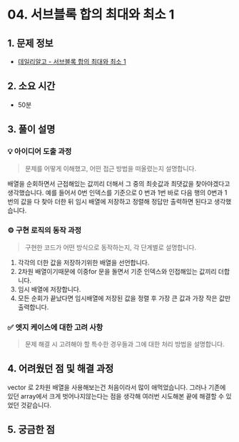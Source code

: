# 04. 서브블록 합의 최대와 최소 1

## 1. 문제 정보
- [데일리알고 - 서브블록 합의 최대와 최소 1](https://dailyalgo.kr/problems/161)

## 2. 소요 시간
- 50분

## 3. 풀이 설명
### 💡 아이디어 도출 과정
> 문제를 어떻게 이해했고, 어떤 접근 방법을 떠올렸는지 설명합니다.

배열을 순회하면서 근접해있는 값끼리 더해서 그 중의 최솟값과 최댓값을 찾아야겠다고 생각했습니다.
예를 들어서 0번 인덱스를 기준으로 0 번과 1번 바로 다음 행의 0번과 1번의 값을 다 찾아 더한 뒤
임시 배열에 저장하고 정렬해 정답만 출력하면 된다고 생각했습니다. 

### ⚙️ 구현 로직의 동작 과정
> 구현한 코드가 어떤 방식으로 동작하는지, 각 단계별로 설명합니다.

1. 각각의 더한 값을 저장하기위한 배열을 선언합니다.
2. 2차원 배열이기때문에 이중for 문을 돌면서 기준 인덱스와 인접해있는 값끼리 더합니다.
3. 임시 배열에 저장합니다.
4. 모든 순회가 끝났다면 임시배열에 저장된 값을 정렬 후 가장 큰 값과 가장 작은 값만 출력합니다.


### ✅ 엣지 케이스에 대한 고려 사항
> 문제 해결 시 고려해야 할 특수한 경우들과 그에 대한 처리 방법을 설명합니다.



## 4. 어려웠던 점 및 해결 과정

 vector 로 2차원 배열을 사용해보는건 처음이라서 많이 애먹었습니다. 
그러나 기존에 있던 array에서 크게 벗어나지않는다는 점을 생각해 여러번 시도해본 끝에 해결할 수 있었던 것같습니다. 

## 5. 궁금한 점
